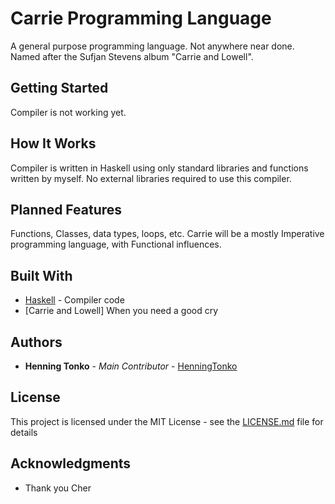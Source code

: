 # Carrie Programming Language

A general purpose programming language. Not anywhere near done. Named after the Sufjan Stevens album "Carrie and Lowell".

## Getting Started

Compiler is not working yet.

## How It Works

Compiler is written in Haskell using only standard libraries and functions written by myself. No external libraries required
to use this compiler.

## Planned Features

Functions, Classes, data types, loops, etc. Carrie will be a mostly Imperative programming language, with Functional
influences.

## Built With

* [Haskell](https://www.haskell.org) - Compiler code
* [Carrie and Lowell] When you need a good cry

## Authors

* **Henning Tonko** - *Main Contributor* - [HenningTonko](https://github.com/HenningTonko)

## License

This project is licensed under the MIT License - see the [LICENSE.md](LICENSE.md) file for details

## Acknowledgments

* Thank you Cher

